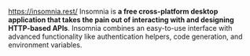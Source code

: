 https://insomnia.rest/
Insomnia is **a free cross-platform desktop application that takes the pain out of interacting with and designing HTTP-based APIs**. Insomnia combines an easy-to-use interface with advanced functionality like authentication helpers, code generation, and environment variables.